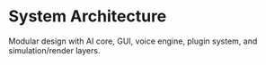 # System Architecture

Modular design with AI core, GUI, voice engine, plugin system, and simulation/render layers.